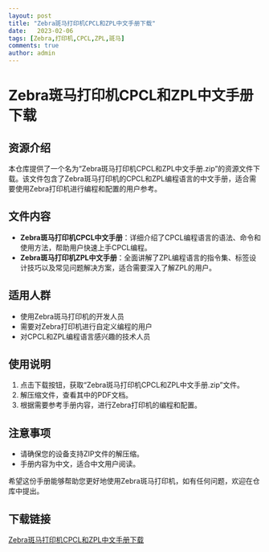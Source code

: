 ```yaml
---
layout: post
title: "Zebra斑马打印机CPCL和ZPL中文手册下载"
date:   2023-02-06
tags: [Zebra,打印机,CPCL,ZPL,斑马]
comments: true
author: admin
---
```

# Zebra斑马打印机CPCL和ZPL中文手册下载

## 资源介绍

本仓库提供了一个名为“Zebra斑马打印机CPCL和ZPL中文手册.zip”的资源文件下载。该文件包含了Zebra斑马打印机的CPCL和ZPL编程语言的中文手册，适合需要使用Zebra打印机进行编程和配置的用户参考。

## 文件内容

- **Zebra斑马打印机CPCL中文手册**：详细介绍了CPCL编程语言的语法、命令和使用方法，帮助用户快速上手CPCL编程。
- **Zebra斑马打印机ZPL中文手册**：全面讲解了ZPL编程语言的指令集、标签设计技巧以及常见问题解决方案，适合需要深入了解ZPL的用户。

## 适用人群

- 使用Zebra斑马打印机的开发人员
- 需要对Zebra打印机进行自定义编程的用户
- 对CPCL和ZPL编程语言感兴趣的技术人员

## 使用说明

1. 点击下载按钮，获取“Zebra斑马打印机CPCL和ZPL中文手册.zip”文件。
2. 解压缩文件，查看其中的PDF文档。
3. 根据需要参考手册内容，进行Zebra打印机的编程和配置。

## 注意事项

- 请确保您的设备支持ZIP文件的解压缩。
- 手册内容为中文，适合中文用户阅读。

希望这份手册能够帮助您更好地使用Zebra斑马打印机，如有任何问题，欢迎在仓库中提出。

## 下载链接

[Zebra斑马打印机CPCL和ZPL中文手册下载](https://pan.quark.cn/s/c2acfc9e85e7)